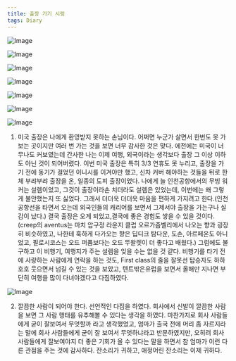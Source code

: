 ```yaml
---
title: 출장 가기 시렁
tags: Diary
---
```


![Image](https://github.com/user-attachments/assets/c24a53d2-f761-464f-a498-ebf5b5ea9a70)

![Image](https://github.com/user-attachments/assets/229cb560-9672-4ed0-93be-2498028a5569)

![Image](https://github.com/user-attachments/assets/e47ba71e-4241-4b6c-abcc-499967bd995b)

![Image](https://github.com/user-attachments/assets/f4e65349-73fb-494c-a295-df7caeb660dd)

![Image](https://github.com/user-attachments/assets/30513d29-608b-4e8f-991b-7ab470b1945c)

![Image](https://github.com/user-attachments/assets/d41b014e-efee-4f4a-a10e-b00b97101943)

![Image](https://github.com/user-attachments/assets/a0fa7a94-700f-4783-a11d-bebb1d0e39be)


  1. 미국 출장은 나에게 환영받지 못하는 손님이다. 어쩌면 누군가 살면서 한번도 못 가보는 곳이지만 여러 번 가는 것을 보면 너무 감사한 것은 맞다. 에전에는 미국이 너무나도 커보였는데 간사한 나는 이제 여행, 외국이라는 생각보다 출장 그 이상 이하도 아닌 것이 되어버렸다. 이번 미국 출장은 특히 3/3 연휴도 못 누리고, 출장을 가기 전에 동기가 걸었던 이니시를 이겨야만 했고, 신차 커버 해야하는 것들을 뒤로 한체 부랴부랴 출장을 온, 일종의 도피 출장이었다. 나에게 늘 인천공항에서의 무빙 워커는 설렘이었고, 그것이 출장이라손 치더라도 설렘은 있었는데, 이번에는 왜 그렇게 불안했는지 또 싫었다. 그래서 더더욱 더더욱 마음을 편하게 가지려고 한다.(인천공항선을 타면서 오는데 외국인들의 캐리어를 보면서 그제서야 출장을 가는구나 실감이 났다.) 결국 출장은 오게 되었고,결국에 좋은 경험도 쌓을 수 있을 것이다.(creep의 aventus는 마치 압구정 라운지 클럽 오르가즘벨리에서 나오는 향과 굉장히 비슷하였고, 나한테 훅하게 다가오는 향은 딥디크 탐다운, 도손, 아르페온도 아니었고, 필로시코스는 오드 퍼퓸보다는 오드 뚜왈렛이 더 좋다고 배웠다.) 그럼에도 불구하고 이 비행기, 여행지가 주는 설렘을 잊을 수는 없을 것 같다. 비행기를 타기 전에 사랑하는 사람에게 연락을 하는 것도, First class의 줄을 잘못선 탑승자도 하하호호 웃으면서 넘길 수 있는 것을 보았고, 텐트밖은유럽을 보면서 올해만 지나면 부단히 여행을 많이 다녀야겠다고 다짐하였다.

![Image](https://github.com/user-attachments/assets/88c252ec-6868-4e8a-93d4-66853ad29a58)

  2. 깔끔한 사람이 되어야 한다. 선언적인 다짐을 하였다. 회사에서 신발이 깔끔한 사람을 보면 그 사람 행태를 유추해볼 수 있다는 생각을 하였다. 마찬가지로 회사 사람들에게 굳이 잘보여서 무엇할까 라고 생각했었고, 엄마가 출국 전에 머리 좀 자르지라는 말에 회사 사람들에게 굳이 잘 보여서 무엇하냐라고 반문하였지만, 오히려 회사 사람들에게 잘보여야지 더 좋은 기회가 올 수 있다는 말을 하면서 참 엄마가 이런 다른 관점을 주는 것에 감사하다. 잔소리가 귀하고, 애정어린 잔소리는 이제 귀하다.